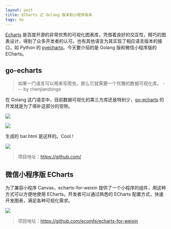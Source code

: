 ```yaml
---
layout: post
title: ECharts 之 Golang 版本和小程序版本
tags: Go
---
```


[Echarts](https://echarts.baidu.com/) 是百度开源的非常优秀的可视化图表库，凭借着良好的交互性，精巧的图表设计，得到了众多开发者的认可。也有其他语言为其实现了相应语言版本的接口，如 Python 的 [pyecharts](https://github.com/pyecharts/pyecharts)。今天要介绍的是 Golang 版和微信小程序版的 ECharts。



## go-echarts

> 如果一门语言可以用来写爬虫，那么它就需要一个优雅的数据可视化库。 --- by chenjiandongx

在 Golang 这门语言中，目前数据可视化的第三方库还是特别少，[go-echarts](https://github.com/chenjiandongx/go-echarts) 的开发就是为了填补这部分的空隙。

![](https://7465-test-3c9b5e-1258459492.tcb.qcloud.la/GitHub精选/echarts/echarts.png)

![](https://7465-test-3c9b5e-1258459492.tcb.qcloud.la/GitHub精选/echarts/echarts-code.png)

生成的 bar.html 是这样的。Cool！

![](https://7465-test-3c9b5e-1258459492.tcb.qcloud.la/GitHub精选/echarts/echarts-bar.png)

> 项目地址：https://github.com/

## 微信小程序版 ECharts

为了兼容小程序 Canvas，echarts-for-weixin 提供了一个小程序的组件，用这种方式可以方便地使用 ECharts。开发者可以通过熟悉的 ECharts 配置方式，快速开发图表，满足各种可视化需求。

![](https://7465-test-3c9b5e-1258459492.tcb.qcloud.la/GitHub精选/echarts/echarts01.png)

> 项目地址：https://github.com/ecomfe/echarts-for-weixin
